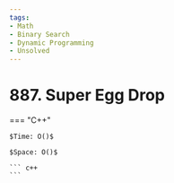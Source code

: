 ```yaml
---
tags:
- Math
- Binary Search
- Dynamic Programming
- Unsolved
---
```



# 887. Super Egg Drop

=== "C++"

    $Time: O()$

    $Space: O()$

    ``` c++
    ```
